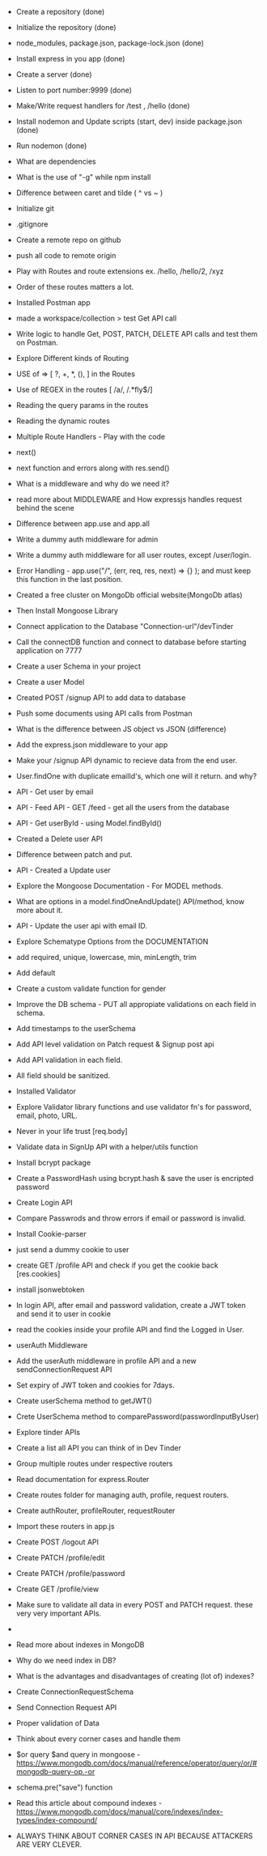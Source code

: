 - Create a repository (done)
- Initialize the repository (done)
- node_modules, package.json, package-lock.json (done)
- Install express in you app (done)
- Create a server (done)
- Listen to port number:9999 (done)
- Make/Write request handlers for /test , /hello (done)
- Install nodemon and Update scripts (start, dev) inside package.json (done)
- Run nodemon (done)
- What are dependencies
- What is the use of "-g" while npm install
- Difference between caret and tilde ( ^ vs ~ )

- Initialize git
- .gitignore
- Create a remote repo on github
- push all code to remote origin
- Play with Routes and route extensions ex. /hello, /hello/2, /xyz
- Order of these routes matters a lot.
- Installed Postman app
- made a workspace/collection > test Get API call
- Write logic to handle Get, POST, PATCH, DELETE API calls and test them on Postman.
- Explore Different kinds of Routing
- USE of => [ ?, +, *, (), ] in the Routes
- Use of REGEX in the routes [ /a/, /.*fly$/]
- Reading the query params in the routes
- Reading the dynamic routes

- Multiple Route Handlers - Play with the code
- next()
- next function and errors along with res.send()
- What is a middleware and why do we need it?
- read more about MIDDLEWARE and How expressjs handles request behind the scene
- Difference between app.use and app.all
- Write a dummy auth middleware for admin
- Write a dummy auth middleware for all user routes, except /user/login.
- Error Handling - app.use("/", (err, req, res, next) => {} ); and must keep this function in the last position.

- Created a free cluster on MongoDb official website(MongoDb atlas)
- Then Install Mongoose Library
- Connect application to the Database "Connection-url"/devTinder
- Call the connectDB function and connect to database before starting application on 7777
- Create a user Schema in your project
- Create a user Model
- Created POST /signup API to add data to database
- Push some documents using API calls from Postman

- What is the difference between JS object vs JSON (difference)
- Add the express.json middleware to your app
- Make your /signup API dynamic to recieve data from the end user.
- User.findOne with duplicate emailId's, which one will it return. and why?
- API - Get user by email
- API - Feed API - GET /feed - get all the users from the database
- API - Get userById - using Model.findById()
- Created a Delete user API
- Difference between patch and put.
- API - Created a Update user
- Explore the Mongoose Documentation - For MODEL methods.
- What are options in a model.findOneAndUpdate() API/method, know more about it.
- API - Update the user api with email ID.

- Explore Schematype Options from the DOCUMENTATION
- add required, unique, lowercase, min, minLength, trim
- Add default
- Create a custom validate function for gender
- Improve the DB schema - PUT all appropiate validations on each field in schema.
- Add timestamps to the userSchema
- Add API level validation on Patch request & Signup post api
- Add API validation in each field.
- All field should be sanitized.
- Installed Validator
- Explore Validator library functions and use validator fn's for password, email, photo, URL.
- Never in your life trust [req.body]

- Validate data in SignUp API with a helper/utils function
- Install bcrypt package
- Create a PasswordHash using bcrypt.hash & save the user is encripted password
- Create Login API
- Compare Passwrods and throw errors if email or password is invalid.

- Install Cookie-parser
- just send a dummy cookie to user
- create GET /profile API and check if you get the cookie back [res.cookies]
- install jsonwebtoken
- In login API, after email and password validation, create a JWT token and send it to user in cookie
- read the cookies inside your profile API and find the Logged in User.
- userAuth Middleware
- Add the userAuth middleware in profile API and a new sendConnectionRequest API
- Set expiry of JWT token and cookies for 7days.
- Create userSchema method to getJWT()
- Crete UserSchema method to comparePassword(passwordInputByUser)

- Explore tinder APIs
- Create a list all API you can think of in Dev Tinder
- Group multiple routes under respective routers
- Read documentation for express.Router
- Create routes folder for managing auth, profile, request routers.
- Create authRouter, profileRouter, requestRouter
- Import these routers in app.js
- Create POST /logout API
- Create PATCH /profile/edit
- Create PATCH /profile/password
- Create GET /profile/view
- Make sure to validate all data in every POST and PATCH request. these very very important APIs.

-
- Read more about indexes in MongoDB
- Why do we need index in DB?
- What is the advantages and disadvantages of creating (lot of) indexes?
- Create ConnectionRequestSchema
- Send Connection Request API 
- Proper validation of Data
- Think about every corner cases and handle them
- $or query $and query in mongoose - https://www.mongodb.com/docs/manual/reference/operator/query/or/#mongodb-query-op.-or
- schema.pre("save") function
- Read this article about compound indexes - https://www.mongodb.com/docs/manual/core/indexes/index-types/index-compound/
- ALWAYS THINK ABOUT CORNER CASES IN API BECAUSE ATTACKERS ARE VERY CLEVER.
